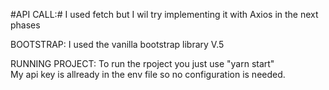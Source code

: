 #API CALL:#
I used fetch but I wil try implementing it with Axios in the next phases

BOOTSTRAP:
I used the vanilla bootstrap library V.5

RUNNING PROJECT:
To run the rpoject you just use "yarn start" <br>
My api key is allready in the env file so no configuration is needed.

